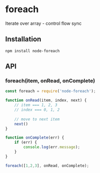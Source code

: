 
# foreach

Iterate over array - control flow sync

## Installation

`npm install node-foreach`

## API

### foreach(item, onRead, onComplete)

```js
const foreach = require('node-foreach');

function onRead(item, index, next) {
    // item === 1, 2, 3
    // index === 0, 1, 2
    
    // move to next item
    next() 
}

function onComplete(err) {
    if (err) {
        console.log(err.message);
    }
}

foreach([1,2,3], onRead, onComplete);
```